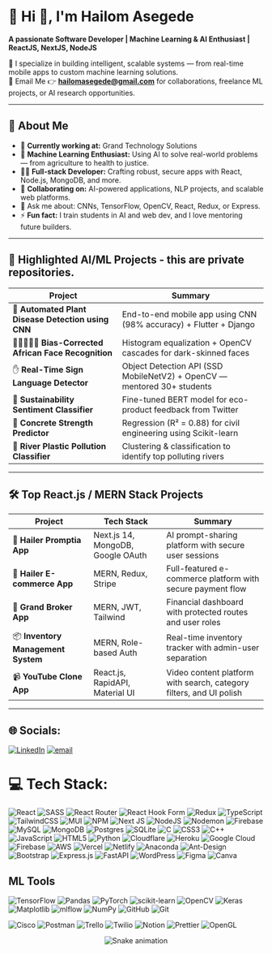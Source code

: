 # 💫 Hi 👋, I'm Hailom Asegede  
**A passionate Software Developer | Machine Learning & AI Enthusiast | ReactJS, NextJS, NodeJS**

🎯 I specialize in building intelligent, scalable systems — from real-time mobile apps to custom machine learning solutions.  
📩 Email Me 👉 **hailomasegede@gmail.com** for collaborations, freelance ML projects, or AI research opportunities.

---

## 🚀 About Me
- 🔭 **Currently working at:** Grand Technology Solutions  
- 🤖 **Machine Learning Enthusiast:** Using AI to solve real-world problems — from agriculture to health to justice.  
- 🧑‍💻 **Full-stack Developer:** Crafting robust, secure apps with React, Node.js, MongoDB, and more.  
- 👯 **Collaborating on:** AI-powered applications, NLP projects, and scalable web platforms.  
- 💬 Ask me about: CNNs, TensorFlow, OpenCV, React, Redux, or Express.  
- ⚡ **Fun fact:** I train students in AI and web dev, and I love mentoring future builders.

---

## 🧠 Highlighted AI/ML Projects - this are private repositories.

| Project | Summary |
|--------|---------|
| 🎯 **Automated Plant Disease Detection using CNN** | End-to-end mobile app using CNN (98% accuracy) + Flutter + Django |
| 🧑🏿‍🤝‍🧑🏽 **Bias-Corrected African Face Recognition** | Histogram equalization + OpenCV cascades for dark-skinned faces |
| ✋ **Real-Time Sign Language Detector** | Object Detection API (SSD MobileNetV2) + OpenCV — mentored 30+ students |
| 🧪 **Sustainability Sentiment Classifier** | Fine-tuned BERT model for eco-product feedback from Twitter |
| 🧱 **Concrete Strength Predictor** | Regression (R² = 0.88) for civil engineering using Scikit-learn |
| 🌊 **River Plastic Pollution Classifier** | Clustering & classification to identify top polluting rivers |

---

## 🛠️ Top React.js / MERN Stack Projects

| Project | Tech Stack | Summary |
|--------|------------|---------|
| 🚀 **Hailer Promptia App** | Next.js 14, MongoDB, Google OAuth | AI prompt-sharing platform with secure user sessions |
| 🛒 **Hailer E-commerce App** | MERN, Redux, Stripe | Full-featured e-commerce platform with secure payment flow |
| 💼 **Grand Broker App** | MERN, JWT, Tailwind | Financial dashboard with protected routes and user roles |
| 📦 **Inventory Management System** | MERN, Role-based Auth | Real-time inventory tracker with admin-user separation |
| 📹 **YouTube Clone App** | React.js, RapidAPI, Material UI | Video content platform with search, category filters, and UI polish |

---

## 🌐 Socials:
[![LinkedIn](https://img.shields.io/badge/LinkedIn-%230077B5.svg?logo=linkedin&logoColor=white)](https://linkedin.com/in/hailom-asegede) [![email](https://img.shields.io/badge/Email-D14836?logo=gmail&logoColor=white)](mailto:hailomasegede@gmail.com)

# 💻 Tech Stack:
![React](https://img.shields.io/badge/react-%2320232a.svg?style=for-the-badge&logo=react&logoColor=%2361DAFB) 
![SASS](https://img.shields.io/badge/SASS-hotpink.svg?style=for-the-badge&logo=SASS&logoColor=white) 
![React Router](https://img.shields.io/badge/React_Router-CA4245?style=for-the-badge&logo=react-router&logoColor=white)
![React Hook Form](https://img.shields.io/badge/React%20Hook%20Form-%23EC5990.svg?style=for-the-badge&logo=reacthookform&logoColor=white) ![Redux](https://img.shields.io/badge/redux-%23593d88.svg?style=for-the-badge&logo=redux&logoColor=white) ![TypeScript](https://img.shields.io/badge/typescript-%23007ACC.svg?style=for-the-badge&logo=typescript&logoColor=white) ![TailwindCSS](https://img.shields.io/badge/tailwindcss-%2338B2AC.svg?style=for-the-badge&logo=tailwind-css&logoColor=white) ![MUI](https://img.shields.io/badge/MUI-%230081CB.svg?style=for-the-badge&logo=mui&logoColor=white) ![NPM](https://img.shields.io/badge/NPM-%23CB3837.svg?style=for-the-badge&logo=npm&logoColor=white) ![Next JS](https://img.shields.io/badge/Next-black?style=for-the-badge&logo=next.js&logoColor=white) ![NodeJS](https://img.shields.io/badge/node.js-6DA55F?style=for-the-badge&logo=node.js&logoColor=white) ![Nodemon](https://img.shields.io/badge/NODEMON-%23323330.svg?style=for-the-badge&logo=nodemon&logoColor=%BBDEAD)  ![Firebase](https://img.shields.io/badge/firebase-a08021?style=for-the-badge&logo=firebase&logoColor=ffcd34) ![MySQL](https://img.shields.io/badge/mysql-4479A1.svg?style=for-the-badge&logo=mysql&logoColor=white) ![MongoDB](https://img.shields.io/badge/MongoDB-%234ea94b.svg?style=for-the-badge&logo=mongodb&logoColor=white) ![Postgres](https://img.shields.io/badge/postgres-%23316192.svg?style=for-the-badge&logo=postgresql&logoColor=white) ![SQLite](https://img.shields.io/badge/sqlite-%2307405e.svg?style=for-the-badge&logo=sqlite&logoColor=white) ![C](https://img.shields.io/badge/c-%2300599C.svg?style=for-the-badge&logo=c&logoColor=white) ![CSS3](https://img.shields.io/badge/css3-%231572B6.svg?style=for-the-badge&logo=css3&logoColor=white) ![C++](https://img.shields.io/badge/c++-%2300599C.svg?style=for-the-badge&logo=c%2B%2B&logoColor=white) ![JavaScript](https://img.shields.io/badge/javascript-%23323330.svg?style=for-the-badge&logo=javascript&logoColor=%23F7DF1E) ![HTML5](https://img.shields.io/badge/html5-%23E34F26.svg?style=for-the-badge&logo=html5&logoColor=white)  ![Python](https://img.shields.io/badge/python-3670A0?style=for-the-badge&logo=python&logoColor=ffdd54) ![Cloudflare](https://img.shields.io/badge/Cloudflare-F38020?style=for-the-badge&logo=Cloudflare&logoColor=white) ![Heroku](https://img.shields.io/badge/heroku-%23430098.svg?style=for-the-badge&logo=heroku&logoColor=white) ![Google Cloud](https://img.shields.io/badge/GoogleCloud-%234285F4.svg?style=for-the-badge&logo=google-cloud&logoColor=white) ![Firebase](https://img.shields.io/badge/firebase-%23039BE5.svg?style=for-the-badge&logo=firebase) ![AWS](https://img.shields.io/badge/AWS-%23FF9900.svg?style=for-the-badge&logo=amazon-aws&logoColor=white) ![Vercel](https://img.shields.io/badge/vercel-%23000000.svg?style=for-the-badge&logo=vercel&logoColor=white) ![Netlify](https://img.shields.io/badge/netlify-%23000000.svg?style=for-the-badge&logo=netlify&logoColor=#00C7B7) ![Anaconda](https://img.shields.io/badge/Anaconda-%2344A833.svg?style=for-the-badge&logo=anaconda&logoColor=white) ![Ant-Design](https://img.shields.io/badge/-AntDesign-%230170FE?style=for-the-badge&logo=ant-design&logoColor=white) ![Bootstrap](https://img.shields.io/badge/bootstrap-%238511FA.svg?style=for-the-badge&logo=bootstrap&logoColor=white) ![Express.js](https://img.shields.io/badge/express.js-%23404d59.svg?style=for-the-badge&logo=express&logoColor=%2361DAFB) ![FastAPI](https://img.shields.io/badge/FastAPI-005571?style=for-the-badge&logo=fastapi) ![WordPress](https://img.shields.io/badge/WordPress-%23117AC9.svg?style=for-the-badge&logo=WordPress&logoColor=white)  ![Figma](https://img.shields.io/badge/figma-%23F24E1E.svg?style=for-the-badge&logo=figma&logoColor=white) ![Canva](https://img.shields.io/badge/Canva-%2300C4CC.svg?style=for-the-badge&logo=Canva&logoColor=white)
## ML Tools
![TensorFlow](https://img.shields.io/badge/TensorFlow-%23FF6F00.svg?style=for-the-badge&logo=TensorFlow&logoColor=white) ![Pandas](https://img.shields.io/badge/pandas-%23150458.svg?style=for-the-badge&logo=pandas&logoColor=white) ![PyTorch](https://img.shields.io/badge/PyTorch-%23EE4C2C.svg?style=for-the-badge&logo=PyTorch&logoColor=white)  ![scikit-learn](https://img.shields.io/badge/scikit--learn-%23F7931E.svg?style=for-the-badge&logo=scikit-learn&logoColor=white) ![OpenCV](https://img.shields.io/badge/opencv-%23white.svg?style=for-the-badge&logo=opencv&logoColor=white) ![Keras](https://img.shields.io/badge/Keras-%23D00000.svg?style=for-the-badge&logo=Keras&logoColor=white) ![Matplotlib](https://img.shields.io/badge/Matplotlib-%23ffffff.svg?style=for-the-badge&logo=Matplotlib&logoColor=black) ![mlflow](https://img.shields.io/badge/mlflow-%23d9ead3.svg?style=for-the-badge&logo=numpy&logoColor=blue) ![NumPy](https://img.shields.io/badge/numpy-%23013243.svg?style=for-the-badge&logo=numpy&logoColor=white) ![GitHub](https://img.shields.io/badge/github-%23121011.svg?style=for-the-badge&logo=github&logoColor=white) ![Git](https://img.shields.io/badge/git-%23F05033.svg?style=for-the-badge&logo=git&logoColor=white)

 ![Cisco](https://img.shields.io/badge/cisco-%23049fd9.svg?style=for-the-badge&logo=cisco&logoColor=black) ![Postman](https://img.shields.io/badge/Postman-FF6C37?style=for-the-badge&logo=postman&logoColor=white) ![Trello](https://img.shields.io/badge/Trello-%23026AA7.svg?style=for-the-badge&logo=Trello&logoColor=white) ![Twilio](https://img.shields.io/badge/Twilio-F22F46?style=for-the-badge&logo=Twilio&logoColor=white) ![Notion](https://img.shields.io/badge/Notion-%23000000.svg?style=for-the-badge&logo=notion&logoColor=white) ![Prettier](https://img.shields.io/badge/prettier-%23F7B93E.svg?style=for-the-badge&logo=prettier&logoColor=black) ![OpenGL](https://img.shields.io/badge/OpenGL-white?logo=OpenGL&style=for-the-badge)


<!-- Snake Game Repo View -->

<div align="center">
  <img src="https://profile-readme-generator.com/assets/snake.svg" alt="Snake animation" />
</div>
<!--
# 📊 GitHub Stats:
![](https://github-readme-stats.vercel.app/api?username=hailer-MIT&theme=dark&hide_border=false&include_all_commits=true&count_private=false)<br/>
![](https://nirzak-streak-stats.vercel.app/?user=hailer-MIT&theme=dark&hide_border=false)<br/>
![](https://github-readme-stats.vercel.app/api/top-langs/?username=hailer-MIT&theme=dark&hide_border=false&include_all_commits=true&count_private=false&layout=compact)
<!-- 
## 🏆 GitHub Trophies
![](https://github-profile-trophy.vercel.app/?username=hailer-MIT&theme=radical&no-frame=false&no-bg=true&margin-w=4)
<!--
### ✍️ Random Dev Quote
![](https://quotes-github-readme.vercel.app/api?type=horizontal&theme=radical)
<!--
### 🔝 Top Contributed Repo
![](https://github-contributor-stats.vercel.app/api?username=hailer-MIT&limit=5&theme=dark&combine_all_yearly_contributions=true)

-->

[![](https://visitcount.itsvg.in/api?id=hailer-MIT&icon=0&color=0)](https://visitcount.itsvg.in)

<!-- Proudly created with GPRM ( https://gprm.itsvg.in ) -->
